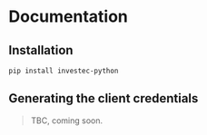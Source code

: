 # Documentation

## Installation

```shell
pip install investec-python
```

## Generating the client credentials

> TBC, coming soon.

